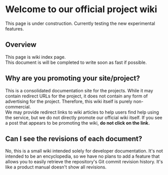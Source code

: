 # Welcome to our official project wiki
This page is under construction. Currently testing the new experimental features.
<br>

## Overview
This page is wiki index page.<br>
This document is will be completed to write soon as fast if possible.

## Why are you promoting your site/project?
This is a consolidated documentation site for the projects. While it may contain redirect URLs for the project, it does not contain any form of advertising for the project. Therefore, this wiki itself is purely non-commercial.<br>
We may provide redirect links to wiki articles to help users find help using the service, but we do not directly promote our official wiki itself. If you see a post that appears to be promoting the wiki, <b>do not click on the link.</b>

## Can I see the revisions of each document?
No, this is a small wiki intended solely for developer documentation. It's not intended to be an encyclopedia, so we have no plans to add a feature that allows you to easily retrieve the repository's Git commit revision history. It's like a product manual doesn't show all revisions.
